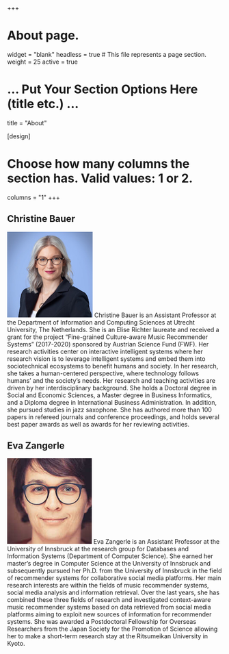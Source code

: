 +++
# About page.
widget = "blank"
headless = true  # This file represents a page section.
weight = 25
active = true

# ... Put Your Section Options Here (title etc.) ...
title = "About"

[design]
  # Choose how many columns the section has. Valid values: 1 or 2.
  columns = "1"
+++
## Christine Bauer
![Photo of Christine Bauer](chb.jpg "Christine Bauer")
Christine Bauer is an Assistant Professor at the Department of Information and Computing Sciences at Utrecht University, The Netherlands. She is an Elise Richter laureate and received a grant for the project “Fine-grained Culture-aware Music Recommender Systems” (2017-2020) sponsored by Austrian Science Fund (FWF). Her research activities center on interactive intelligent systems where her research vision is to leverage intelligent systems and embed them into sociotechnical ecosystems to benefit humans and society. In her research, she takes a human-centered perspective, where technology follows humans’ and the society’s needs.
Her research and teaching activities are driven by her interdisciplinary background. She holds a Doctoral degree in Social and Economic Sciences, a Master degree in Business Informatics, and a Diploma degree in International Business Administration. In addition, she pursued studies in jazz saxophone.
She has authored more than 100 papers in refereed journals and conference proceedings, and holds several best paper awards as well as awards for her reviewing activities.

## Eva Zangerle
![Photo of Eva Zangerle](ez.jpg#floatleft "Eva Zangerle")
Eva Zangerle is an Assistant Professor at the University of Innsbruck at the research group for Databases and Information Systems (Department of Computer Science). She earned her master’s degree in Computer Science at the University of Innsbruck and subsequently pursued her Ph.D. from the University of Innsbruck in the field of recommender systems for collaborative social media platforms. Her main research interests are within the fields of music recommender systems, social media analysis and information retrieval. Over the last years, she has combined these three fields of research and investigated context-aware music recommender systems based on data retrieved from social media platforms aiming to exploit new sources of information for recommender systems. She was awarded a Postdoctoral Fellowship for Overseas Researchers from the Japan Society for the Promotion of Science allowing her to make a short-term research stay at the Ritsumeikan University in Kyoto.
